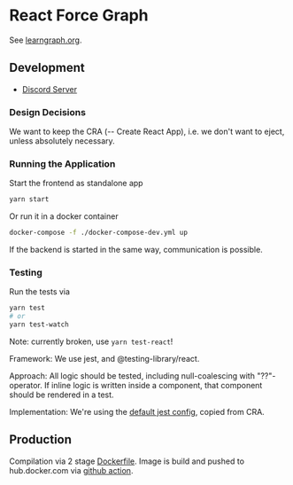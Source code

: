 # React Force Graph

See [learngraph.org](https://learngraph.org/).

## Development

- [Discord Server](https://discord.gg/KWAPSjuR)

### Design Decisions

We want to keep the CRA (-- Create React App), i.e. we don't want to eject,
unless absolutely necessary.

### Running the Application

Start the frontend as standalone app

```sh
yarn start
```

Or run it in a docker container

```sh
docker-compose -f ./docker-compose-dev.yml up
```

If the backend is started in the same way, communication is possible.

### Testing

Run the tests via

```sh
yarn test
# or
yarn test-watch
```

Note: currently broken, use `yarn test-react`!

Framework: We use jest, and @testing-library/react.

Approach: All logic should be tested, including null-coalescing with
"??"-operator. If inline logic is written inside a component, that component
should be rendered in a test.

Implementation: We're using the [default jest config](./scripts/config/jest),
copied from CRA.

## Production

Compilation via 2 stage [Dockerfile](./Dockerfile).
Image is build and pushed to hub.docker.com via [github action](.github/workflows/release.yml).
